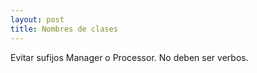 ```yaml
---
layout: post
title: Nombres de clases
---
```

Evitar sufijos Manager o Processor. No deben ser verbos. 